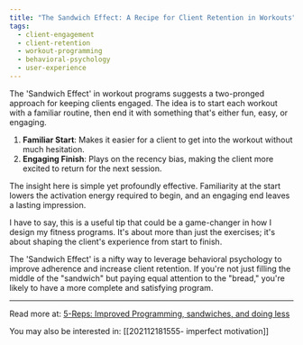 ```yaml
---
title: "The Sandwich Effect: A Recipe for Client Retention in Workouts"
tags:
  - client-engagement
  - client-retention
  - workout-programming
  - behavioral-psychology
  - user-experience
---
```

The 'Sandwich Effect' in workout programs suggests a two-pronged approach for keeping clients engaged. The idea is to start each workout with a familiar routine, then end it with something that's either fun, easy, or engaging.

1. **Familiar Start**: Makes it easier for a client to get into the workout without much hesitation.
2. **Engaging Finish**: Plays on the recency bias, making the client more excited to return for the next session.

The insight here is simple yet profoundly effective. Familiarity at the start lowers the activation energy required to begin, and an engaging end leaves a lasting impression.

I have to say, this is a useful tip that could be a game-changer in how I design my fitness programs. It's about more than just the exercises; it's about shaping the client's experience from start to finish.

The 'Sandwich Effect' is a nifty way to leverage behavioral psychology to improve adherence and increase client retention. If you're not just filling the middle of the "sandwich" but paying equal attention to the "bread," you're likely to have a more complete and satisfying program.

----

Read more at: [5-Reps: Improved Programming, sandwiches, and doing less](https://www.theptdc.com/articles/5-reps-Jan-20-2023)

You may also be interested in: [[202112181555- imperfect motivation]]